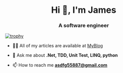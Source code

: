 <h1 align="center">Hi 👋, I'm James</h1>
<h3 align="center">A software engineer</h3>

[![trophy](https://github-profile-trophy.vercel.app/?username=ryo-ma&theme=onedark&row=2)](https://github.com/ryo-ma/github-profile-trophy)

- 👨‍💻 All of my articles are available at [MyBlog](https://codemachine0121.github.io/)

- 💬 Ask me about **.Net, TDD, Unit Test, LINQ, python**

- 📫 How to reach me **asdfg55887@gmail.com**
